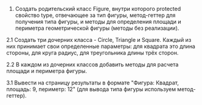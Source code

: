 1. Создать родительский класс Figure, внутри которого protected свойство type, 
отвечающее за тип фигуры, метод-геттер для получения типа фигуры, и методы для 
определения площади и периметра геометрической фигуры (методы без реализации).

2.1 Создать три дочерних класса - Circle, Triangle и Square. Каждый из них 
принимает свои определенные параметры: для квадрата это длина стороны, 
для круга радиус, для треугольника длины трёх сторон.

2.2 В каждом из дочерних классов добавить методы для расчета площади и периметра фигуры.

3.1 Вывести на страницу результаты в формате 
"Фигура: Квадрат, площадь: 9, периметр: 12" (для вывода типа фигуры используем метод-геттер).